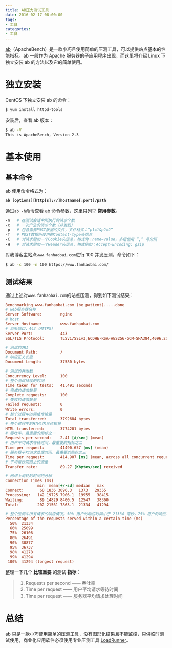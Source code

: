 ```yaml
---
title: AB压力测试工具
date: 2016-02-17 08:00:00
tags:
- 工具
categories:
- 工具
---
```


[ab](http://baike.baidu.com/link?url=b4bhuzwBAf5Zyh5lkcs_r_vOQAOINHPzuE8Z9oOvSoVwO4rqYARKLon6QzZmmVqbs2jxKudsBMXnoIQ7w0OdLCnPzaaKFnoMpuUGwnoMxw)（ApacheBench）是一款小巧且使用简单的压测工具，可以提供站点基本的性能指标。ab 一般作为 Apache 服务器的子应用程序出现，而这里将介绍 Linux 下独立安装 ab 的方法以及它的简单使用。<!--more-->


# 独立安装

CentOS 下独立安装 ab 的命令：

```Bash
$ yum install httpd-tools
```

安装后，查看 ab 版本：

```Bash
$ ab -V
This is ApacheBench, Version 2.3
```

# 基本使用

## 基本命令

ab 使用命令格式为：

**`ab [options][http[s]://]hostname[:port]/path`**

通过`ab -h`命令查看 ab 命令参数，这里只列举 **常用参数**。

```Bash
-n   # 在测试会话中所执行的请求个数
-c   # 一次产生的请求个数（并发数）
-p   # 包含需要POST数据的文件，文件格式：“p1=1&p2=2”
-T   # POST数据所使用的Content-type头信息
-C   # 对请求附加一个Cookie头信息，格式为：name=value，多组值用 “,” 号分隔
-H   # 对请求附加一个Header头信息，格式例如：Accept-Encoding: gzip
```

对我博客主站点`www.fanhaobai.com`进行 100 并发压测，命令如下：

```Bash
$ ab -c 100 -n 100 https://www.fanhaobai.com/
```

## 测试结果

通过上述对`www.fanhaobai.com`的站点压测，得到如下测试结果：

```Ini
Benchmarking www.fanhaobai.com (be patient).....done
# web服务器名称
Server Software:        nginx
# host
Server Hostname:        www.fanhaobai.com
# 监听端口，443（HTTPS）
Server Port:            443
SSL/TLS Protocol:       TLSv1/SSLv3,ECDHE-RSA-AES256-GCM-SHA384,4096,256

# 测试的URI
Document Path:          /
# 响应正文长度
Document Length:        37580 bytes

# 测试的并发数
Concurrency Level:      100
# 整个测试持续的时间
Time taken for tests:   41.491 seconds
# 完成的请求数量
Complete requests:      100
# 失败的请求数量
Failed requests:        0
Write errors:           0
# 整个过程中的网络传输量
Total transferred:      3792684 bytes
# 整个过程中的HTML内容传输量
HTML transferred:       3774201 bytes
# 吞吐率，最重要的指标之一
Requests per second:    2.41 [#/sec] (mean)
# 用户平均请求等待时间，最重要的指标之二
Time per request:       41490.657 [ms] (mean)
# 服务器平均请求处理时间，最重要的指标之三
Time per request:       414.907 [ms] (mean, across all concurrent requests)
# 平均每秒网络上的流量
Transfer rate:          89.27 [Kbytes/sec] received

# 网络上消耗的时间的分解
Connection Times (ms)
              min  mean[+/-sd] median   max
Connect:       60 1836 3096.3   1373   29355
Processing:   142 19725 7906.1  19955   38415
Waiting:       89 14829 8400.5  12547   38360
Total:        202 21561 7863.1  21334   41294

# 整个压测中所有请求的响应情况。50% 用户的响应时间小于 21334 毫秒，75% 用户的响应时间小于26106 毫秒，最长响应时间小于 41294 毫秒。
Percentage of the requests served within a certain time (ms)
  50%  21334
  66%  25099
  75%  26106
  80%  26491
  90%  30877
  95%  36737
  98%  41278
  99%  41294
 100%  41294 (longest request)
```

整理一下几个 **比较重要** 的测试 **指标**：

> 1. Requests per second —— 吞吐率
> 2. Time per request ——  用户平均请求等待时间
> 3. Time per request ——  服务器平均请求处理时间

# 总结

ab 只是一款小巧使用简单的压测工具，没有图形化结果且不能监控，只供临时测试使用，商业化应用软件必须使用专业压测工具 [LoadRunner](http://baike.baidu.com/link?url=lJ3RJi0dFKBXNaPAEBvbvwr0dY4Cjd13NV5JuwbsXpZR69gaZGp0cpfYlvuJCDkfvi1wprca9_3q_ipH0P2URP4pvJzkDmrgCGjPuEOITDi)。

